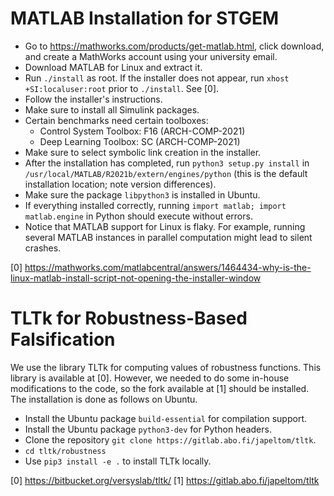 # MATLAB Installation for STGEM

* Go to <https://mathworks.com/products/get-matlab.html>, click download, and create a MathWorks account using your university email.
* Download MATLAB for Linux and extract it.
* Run `./install` as root. If the installer does not appear, run `xhost +SI:localuser:root` prior to `./install`. See [0].
* Follow the installer's instructions.
* Make sure to install all Simulink packages.
* Certain benchmarks need certain toolboxes:
    * Control System Toolbox: F16 (ARCH-COMP-2021)
    * Deep Learning Toolbox: SC (ARCH-COMP-2021)
* Make sure to select symbolic link creation in the installer.
* After the installation has completed, run `python3 setup.py install` in `/usr/local/MATLAB/R2021b/extern/engines/python` (this is the default installation location; note version differences).
* Make sure the package `libpython3` is installed in Ubuntu.
* If everything installed correctly, running `import matlab; import matlab.engine` in Python should execute without errors.
* Notice that MATLAB support for Linux is flaky. For example, running several MATLAB instances in parallel computation might lead to silent crashes.

[0] <https://mathworks.com/matlabcentral/answers/1464434-why-is-the-linux-matlab-install-script-not-opening-the-installer-window>

# TLTk for Robustness-Based Falsification
We use the library TLTk for computing values of robustness functions. This library is available at [0]. However, we needed to do some in-house modifications to the code, so the fork available at [1] should be installed. The installation is done as follows on Ubuntu.

* Install the Ubuntu package `build-essential` for compilation support.
* Install the Ubuntu package `python3-dev` for Python headers.
* Clone the repository `git clone https://gitlab.abo.fi/japeltom/tltk`.
* `cd tltk/robustness`
* Use `pip3 install -e .` to install TLTk locally.

[0] <https://bitbucket.org/versyslab/tltk/>
[1] <https://gitlab.abo.fi/japeltom/tltk>


